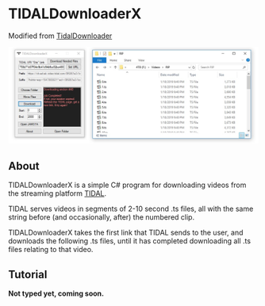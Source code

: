 # TIDALDownloaderX
Modified from <a href="https://github.com/italicsjenga/TidalDownloader">TidalDownloader</a>
<p>
  <a href="https://github.com/ImAiiR/TIDALDownloaderX">
    <img src="https://raw.githubusercontent.com/ImAiiR/TIDALDownloaderX/master/screen1.jpg">
  </a>
</p>

## About
TIDALDownloaderX is a simple C# program for downloading videos from the streaming platform <a href="https://tidal.com/">TIDAL</a>.

TIDAL serves videos in segments of 2-10 second .ts files, all with the same string before (and occasionally, after) the numbered clip.

TIDALDownloaderX takes the first link that TIDAL sends to the user, and downloads the following .ts files, until it has completed downloading all .ts files relating to that video.

## Tutorial

**Not typed yet, coming soon.** 
